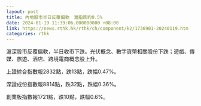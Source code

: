 ```yaml
---
layout: post
title: 內地股市半日反覆偏軟　滬指跌約0.5%
date: 2024-01-19 11:39:06.000000000 +08:00
link: https://news.rthk.hk/rthk/ch/component/k2/1736901-20240119.htm
categories: rthk
---
```


滬深股市反覆偏軟，半日收市下跌。光伏概念、數字貨幣相關股份下跌；遊戲、傳媒、旅遊、酒店、跨境電商概念股上升。

上證綜合指數報2832點，跌13點，跌幅0.47%。

深證成份指數報8814點，跌32點，跌幅0.36%。

創業板指數報1721點，跌10點，跌幅0.6%。
